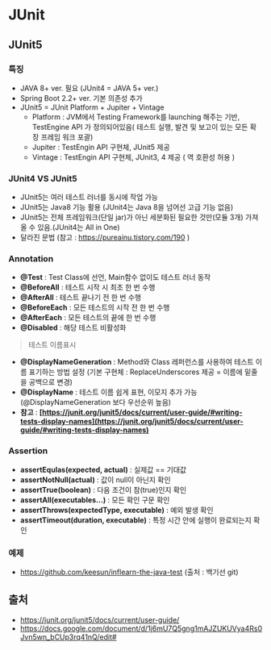 
# JUnit
## JUnit5

### 특징
- JAVA 8+ ver. 필요 (JUnit4 = JAVA 5+ ver.)
- Spring Boot 2.2+ ver. 기본 의존성 추가
- JUnit5 = JUnit Platform + Jupiter + Vintage
	- Platform : JVM에서 Testing Framework를 launching 해주는 기반, TestEngine API 가 정의되어있음( 테스트 실행, 발견 및 보고이 있는 모든 확장 프레임 워크 포괄)
	- Jupiter : TestEngin API 구현체, JUnit5 제공
	- Vintage : TestEngin API 구현체, JUnit3, 4 제공 ( 역 호환성 허용 )

### JUnit4 VS JUnit5
- JUnit5는 여러 테스트 러너를 동시에 작업 가능
- JUnit5는 Java8 기능 활용 (JUnit4는 Java 8을 넘어선 고급 기능 없음)
- JUnit5는 전체 프레임워크(단일 jar)가 아닌 세분화된 필요한 것만(모듈 3개) 가져올 수 있음.(JUnit4는 All in One)
- 달라진 문법 (참고 : https://pureainu.tistory.com/190 )

### Annotation

* **@Test** : Test Class에 선언, Main함수 없이도 테스트 러너 동작
* **@BeforeAll** : 테스트 시작 시 최초 한 번 수행
* **@AfterAll** : 테스트 끝나기 전 한 번 수행
* **@BeforeEach** : 모든 테스트의 시작 전 한 번 수행
* **@AfterEach** : 모든 테스트의 끝에 한 번 수행
* **@Disabled** : 해당 테스트 비활성화


> 테스트 이름표시


* **@DisplayNameGeneration** : Method와 Class 레퍼런스를 사용하여 테스트 이름 표기하는 방법 설정
(기본 구현체 :  ReplaceUnderscores 제공 = 이름에 밑줄을 공백으로 변경)
* **@DisplayName** : 테스트 이름 쉽게 표현, 이모지 추가 가능 (@DisplayNameGeneration 보다 우선순위 높음)
* **참고** : **[https://junit.org/junit5/docs/current/user-guide/#writing-tests-display-names](https://junit.org/junit5/docs/current/user-guide/#writing-tests-display-names)**

### Assertion
- **assertEqulas(expected, actual)** : 실제값 == 기대값
- **assertNotNull(actual)** : 값이 null이 아닌지 확인
- **assertTrue(boolean)** : 다음 조건이 참(true)인지 확인
- **assertAll(executables...)** : 모든 확인 구문 확인
- **assertThrows(expectedType, executable)** : 예외 발생 확인
- **assertTimeout(duration, executable)** : 특정 시간 안에 실행이 완료되는지 확인


### 예제
-  https://github.com/keesun/inflearn-the-java-test (출처 : 백기선 git)
## 출처
- https://junit.org/junit5/docs/current/user-guide/
- https://docs.google.com/document/d/1j6mU7Q5gng1mAJZUKUVya4Rs0Jvn5wn_bCUp3rq41nQ/edit#

